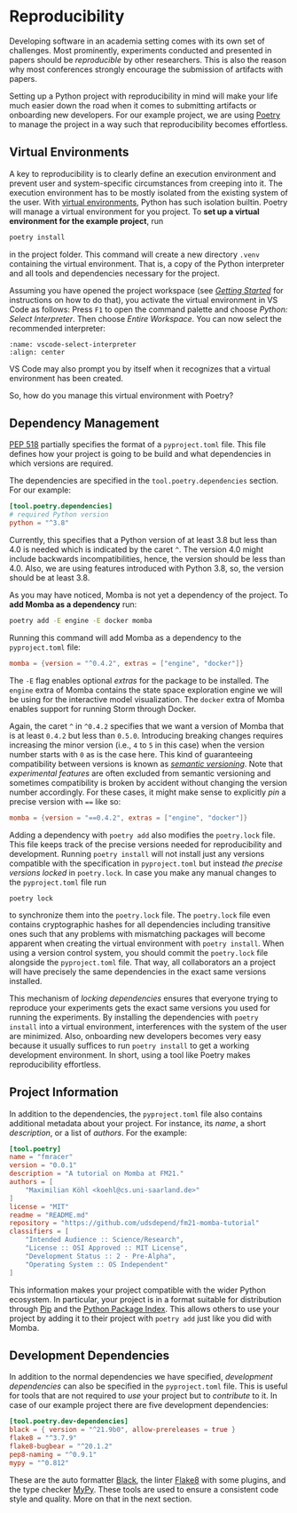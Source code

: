 # Reproducibility

Developing software in an academia setting comes with its own set of challenges.
Most prominently, experiments conducted and presented in papers should be *reproducible* by other researchers.
This is also the reason why most conferences strongly encourage the submission of artifacts with papers.

Setting up a Python project with reproducibility in mind will make your life much easier down the road when it comes to submitting artifacts or onboarding new developers.
For our example project, we are using [Poetry](https://python-poetry.org/) to manage the project in a way such that reproducibility becomes effortless.


## Virtual Environments

A key to reproducibility is to clearly define an execution environment and prevent user and system-specific circumstances from creeping into it.
The execution environment has to be mostly isolated from the existing system of the user.
With [virtual environments](https://docs.python.org/3/tutorial/venv.html), Python has such isolation builtin.
Poetry will manage a virtual environment for you project.
To **set up a virtual environment for the example project**, run
```bash
poetry install
```
in the project folder.
This command will create a new directory `.venv` containing the virtual environment.
That is, a copy of the Python interpreter and all tools and dependencies necessary for the project.

Assuming you have opened the project workspace (see [*Getting Started*](getting-started) for instructions on how to do that), you activate the virtual environment in VS Code as follows:
Press `F1` to open the command palette and choose *Python: Select Interpreter*.
Then choose *Entire Workspace*.
You can now select the recommended interpreter:

```{image} ./images/vscode-select-interpreter.png
:name: vscode-select-interpreter
:align: center
```

VS Code may also prompt you by itself when it recognizes that a virtual environment has been created.

So, how do you manage this virtual environment with Poetry?


## Dependency Management

[PEP 518](https://www.python.org/dev/peps/pep-0518/) partially specifies the format of a `pyproject.toml` file.
This file defines how your project is going to be build and what dependencies in which versions are required.

The dependencies are specified in the `tool.poetry.dependencies` section.
For our example:
```toml
[tool.poetry.dependencies]
# required Python version
python = "^3.8"
```
Currently, this specifies that a Python version of at least 3.8 but less than 4.0 is needed which is indicated by the caret `^`.
The version 4.0 might include backwards incompatibilities, hence, the version should be less than 4.0.
Also, we are using features introduced with Python 3.8, so, the version should be at least 3.8.

As you may have noticed, Momba is not yet a dependency of the project.
To **add Momba as a dependency** run:
```bash
poetry add -E engine -E docker momba
```

Running this command will add Momba as a dependency to the `pyproject.toml` file:
```toml
momba = {version = "^0.4.2", extras = ["engine", "docker"]}
```

The `-E` flag enables optional *extras* for the package to be installed.
The `engine` extra of Momba contains the state space exploration engine we will be using for the interactive model visualization.
The `docker` extra of Momba enables support for running Storm through Docker.

Again, the caret `^` in `^0.4.2` specifies that we want a version of Momba that is at least `0.4.2` but less than `0.5.0`.
Introducing breaking changes requires increasing the minor version (i.e., `4` to `5` in this case) when the version number starts with `0` as is the case here.
This kind of guaranteeing compatibility between versions is known as [*semantic versioning*](https://semver.org/).
Note that *experimental features* are often excluded from semantic versioning and sometimes compatibility is broken by accident without changing the version number accordingly.
For these cases, it might make sense to explicitly *pin* a precise version with `==` like so:
```toml
momba = {version = "==0.4.2", extras = ["engine", "docker"]} 
```

Adding a dependency with `poetry add` also modifies the `poetry.lock` file.
This file keeps track of the precise versions needed for reproducibility and development.
Running `poetry install` will not install just any versions compatible with the specification in `pyproject.toml` but instead *the precise versions locked* in `poetry.lock`.
In case you make any manual changes to the `pyproject.toml` file run
```
poetry lock
```
to synchronize them into the `poetry.lock` file.
The `poetry.lock` file even contains cryptographic hashes for all dependencies including transitive ones such that any problems with mismatching packages will become apparent when creating the virtual environment with `poetry install`.
When using a version control system, you should commit the `poetry.lock` file alongside the `pyproject.toml` file.
That way, all collaborators an a project will have precisely the same dependencies in the exact same versions installed.

This mechanism of *locking dependencies* ensures that everyone trying to reproduce your experiments gets the exact same versions you used for running the experiments.
By installing the dependencies with `poetry install` into a virtual environment, interferences with the system of the user are minimized.
Also, onboarding new developers becomes very easy because it usually suffices to run `poetry install` to get a working development environment.
In short, using a tool like Poetry makes reproducibility effortless.


## Project Information

In addition to the dependencies, the `pyproject.toml` file also contains additional metadata about your project.
For instance, its *name*, a short *description*, or a list of *authors*.
For the example:
```toml
[tool.poetry]
name = "fmracer"
version = "0.0.1"
description = "A tutorial on Momba at FM21."
authors = [
    "Maximilian Köhl <koehl@cs.uni-saarland.de>"
]
license = "MIT"
readme = "README.md"
repository = "https://github.com/udsdepend/fm21-momba-tutorial"
classifiers = [
    "Intended Audience :: Science/Research",
    "License :: OSI Approved :: MIT License",
    "Development Status :: 2 - Pre-Alpha",
    "Operating System :: OS Independent"
]
```
This information makes your project compatible with the wider Python ecosystem.
In particular, your project is in a format suitable for distribution through [Pip](https://pypi.org/project/pip/) and the [Python Package Index](https://pypi.org).
This allows others to use your project by adding it to their project with `poetry add` just like you did with Momba.


## Development Dependencies

In addition to the normal dependencies we have specified, *development dependencies* can also be specified in the `pyproject.toml` file.
This is useful for tools that are not required to *use* your project but to *contribute* to it.
In case of our example project there are five development dependencies:
```toml
[tool.poetry.dev-dependencies]
black = { version = "^21.9b0", allow-prereleases = true }
flake8 = "^3.7.9"
flake8-bugbear = "^20.1.2"
pep8-naming = "^0.9.1"
mypy = "^0.812"
```
These are the auto formatter [Black](https://github.com/psf/black), the linter [Flake8](https://flake8.pycqa.org/en/latest/) with some plugins, and the type checker [MyPy](http://mypy-lang.org/).
These tools are used to ensure a consistent code style and quality.
More on that in the next section.